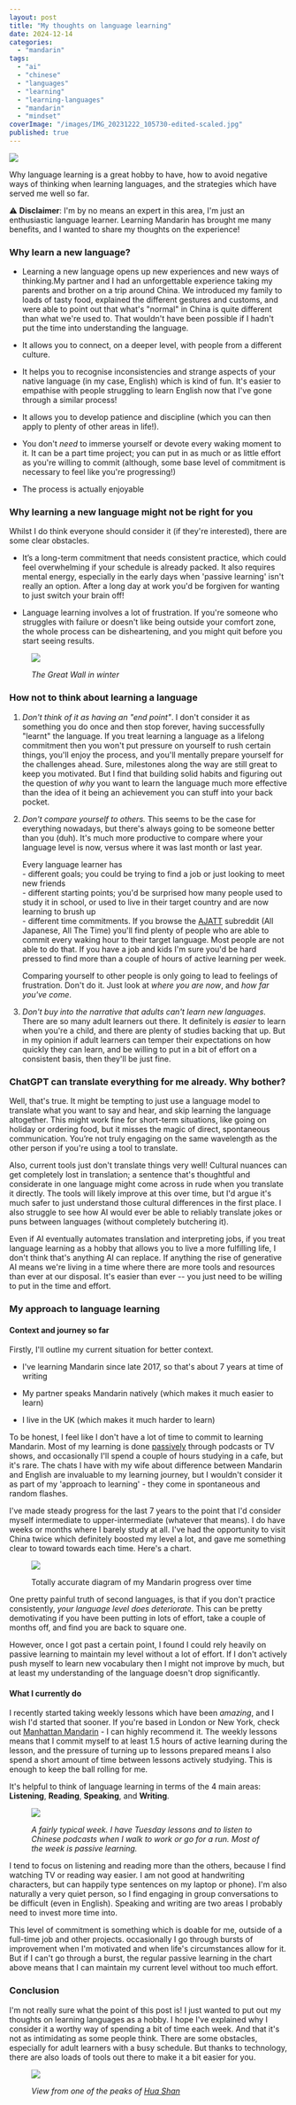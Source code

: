 ```yaml
---
layout: post
title: "My thoughts on language learning"
date: 2024-12-14
categories: 
  - "mandarin"
tags: 
  - "ai"
  - "chinese"
  - "languages"
  - "learning"
  - "learning-languages"
  - "mandarin"
  - "mindset"
coverImage: "/images/IMG_20231222_105730-edited-scaled.jpg"
published: true
---
```


![](/images/IMG_20231222_105730-edited-scaled.jpg)

Why language learning is a great hobby to have, how to avoid negative ways of thinking when learning languages, and the strategies which have served me well so far.

⚠️ **Disclaimer**: I'm by no means an expert in this area, I'm just an enthusiastic language learner. Learning Mandarin has brought me many benefits, and I wanted to share my thoughts on the experience!

### Why learn a new language?

- Learning a new language opens up new experiences and new ways of thinking.My partner and I had an unforgettable experience taking my parents and brother on a trip around China. We introduced my family to loads of tasty food, explained the different gestures and customs, and were able to point out that what's "normal" in China is quite different than what we're used to. That wouldn't have been possible if I hadn't put the time into understanding the language.

- It allows you to connect, on a deeper level, with people from a different culture.

- It helps you to recognise inconsistencies and strange aspects of your native language (in my case, English) which is kind of fun. It's easier to empathise with people struggling to learn English now that I've gone through a similar process!

- It allows you to develop patience and discipline (which you can then apply to plenty of other areas in life!).

- You don't _need_ to immerse yourself or devote every waking moment to it. It can be a part time project; you can put in as much or as little effort as you're willing to commit (although, some base level of commitment is necessary to feel like you're progressing!)

- The process is actually enjoyable

### Why learning a new language might not be right for you

Whilst I do think everyone should consider it (if they're interested), there are some clear obstacles.

- It’s a long-term commitment that needs consistent practice, which could feel overwhelming if your schedule is already packed. It also requires mental energy, especially in the early days when 'passive learning' isn't really an option. After a long day at work you'd be forgiven for wanting to just switch your brain off!

- Language learning involves a lot of frustration. If you're someone who struggles with failure or doesn't like being outside your comfort zone, the whole process can be disheartening, and you might quit before you start seeing results.

<figure>

![](images/IMG_20231224_105418-edited-scaled.jpg)

<figcaption>

_The Great Wall in winter_

</figcaption>

</figure>

### How not to think about learning a language

1. _Don't think of it as having an "end point"_. I don't consider it as something you do once and then stop forever, having successfully "learnt" the language. If you treat learning a language as a lifelong commitment then you won't put pressure on yourself to rush certain things, you'll enjoy the process, and you'll mentally prepare yourself for the challenges ahead. Sure, milestones along the way are still great to keep you motivated. But I find that building solid habits and figuring out the question of _why_ you want to learn the language much more effective than the idea of it being an achievement you can stuff into your back pocket.  
    

3. _Don't compare yourself to others._ This seems to be the case for everything nowadays, but there's always going to be someone better than you (duh). It's much more productive to compare where your language level is now, versus where it was last month or last year.  
      
    Every language learner has  
    \- different goals; you could be trying to find a job or just looking to meet new friends  
    \- different starting points; you'd be surprised how many people used to study it in school, or used to live in their target country and are now learning to brush up  
    \- different time commitments. If you browse the [AJATT](https://www.reddit.com/r/ajatt/) subreddit (All Japanese, All The Time) you'll find plenty of people who are able to commit every waking hour to their target language. Most people are not able to do that. If you have a job and kids I'm sure you'd be hard pressed to find more than a couple of hours of active learning per week.  
      
    Comparing yourself to other people is only going to lead to feelings of frustration. Don't do it. Just look at _where you are now_, and _how far you've come_.  
    

5. _Don't buy into the narrative that adults can't learn new languages_. There are so many adult learners out there. It definitely is _easier_ to learn when you're a child, and there are plenty of studies backing that up. But in my opinion if adult learners can temper their expectations on how quickly they can learn, and be willing to put in a bit of effort on a consistent basis, then they'll be just fine.

### ChatGPT can translate everything for me already. Why bother?

Well, that's true. It might be tempting to just use a language model to translate what you want to say and hear, and skip learning the language altogether. This might work fine for short-term situations, like going on holiday or ordering food, but it misses the magic of direct, spontaneous communication. You’re not truly engaging on the same wavelength as the other person if you're using a tool to translate.

Also, current tools just don't translate things very well! Cultural nuances can get completely lost in translation; a sentence that's thoughtful and considerate in one language might come across in rude when you translate it directly. The tools will likely improve at this over time, but I'd argue it's much safer to just understand those cultural differences in the first place. I also struggle to see how AI would ever be able to reliably translate jokes or puns between languages (without completely butchering it).

Even if AI eventually automates translation and interpreting jobs, if you treat language learning as a hobby that allows you to live a more fulfilling life, I don't think that's anything AI can replace. If anything the rise of generative AI means we're living in a time where there are more tools and resources than ever at our disposal. It's easier than ever -- you just need to be willing to put in the time and effort.

### My approach to language learning

#### Context and journey so far

Firstly, I'll outline my current situation for better context.

- I've learning Mandarin since late 2017, so that's about 7 years at time of writing

- My partner speaks Mandarin natively (which makes it much easier to learn)

- I live in the UK (which makes it much harder to learn)

To be honest, I feel like I don't have a lot of time to commit to learning Mandarin. Most of my learning is done [passively](https://en.wikipedia.org/wiki/Passive_learning#Passive_vs._Active_learning) through podcasts or TV shows, and occasionally I'll spend a couple of hours studying in a cafe, but it's rare. The chats I have with my wife about difference between Mandarin and English are invaluable to my learning journey, but I wouldn't consider it as part of my 'approach to learning' - they come in spontaneous and random flashes.

I've made steady progress for the last 7 years to the point that I'd consider myself intermediate to upper-intermediate (whatever that means). I do have weeks or months where I barely study at all. I've had the opportunity to visit China twice which definitely boosted my level a lot, and gave me something clear to toward towards each time. Here's a chart.

<figure>

![](images/image-2-1024x537.png)

<figcaption>

Totally accurate diagram of my Mandarin progress over time

</figcaption>

</figure>

One pretty painful truth of second languages, is that if you don't practice consistently, _your language level does deteriorate_. This can be pretty demotivating if you have been putting in lots of effort, take a couple of months off, and find you are back to square one.

However, once I got past a certain point, I found I could rely heavily on passive learning to maintain my level without a lot of effort. If I don't actively push myself to learn new vocabulary then I might not improve by much, but at least my understanding of the language doesn't drop significantly.

#### What I currently do

I recently started taking weekly lessons which have been _amazing_, and I wish I'd started that sooner. If you're based in London or New York, check out [Manhattan Mandarin](https://www.manhattanmandarin.co.uk/hskchineseclasses?gad_source=1&gclid=CjwKCAiA9vS6BhA9EiwAJpnXw82IGGWfYBAa4YyFBv9-NFagAb1IW1H2rg-MBYuAdL0YAXUciDcqfRoCY8wQAvD_BwE) - I can highly recommend it. The weekly lessons means that I commit myself to at least 1.5 hours of active learning during the lesson, and the pressure of turning up to lessons prepared means I also spend a short amount of time between lessons actively studying. This is enough to keep the ball rolling for me.

It's helpful to think of language learning in terms of the 4 main areas: **Listening**, **Reading**, **Speaking**, and **Writing**.

<figure>

![](images/image-5-1024x541.png)

<figcaption>

_A fairly typical week. I have Tuesday lessons and to listen to Chinese podcasts when I walk to work or go for a run. Most of the week is passive learning._

</figcaption>

</figure>

I tend to focus on listening and reading more than the others, because I find watching TV or reading way easier. I am not good at handwriting characters, but can happily type sentences on my laptop or phone). I'm also naturally a very quiet person, so I find engaging in group conversations to be difficult (even in English). Speaking and writing are two areas I probably need to invest more time into.

This level of commitment is something which is doable for me, outside of a full-time job and other projects. occasionally I go through bursts of improvement when I'm motivated and when life's circumstances allow for it. But if I can't go through a burst, the regular passive learning in the chart above means that I can maintain my current level without too much effort.

### Conclusion

I'm not really sure what the point of this post is! I just wanted to put out my thoughts on learning languages as a hobby. I hope I've explained why I consider it a worthy way of spending a bit of time each week. And that it's not as intimidating as some people think. There are some obstacles, especially for adult learners with a busy schedule. But thanks to technology, there are also loads of tools out there to make it a bit easier for you.

<figure>

![](images/hua-shan-scaled.jpg)

<figcaption>

_View from one of the peaks of [Hua Shan](https://en.wikipedia.org/wiki/Mount_Hua)_

</figcaption>

</figure>
